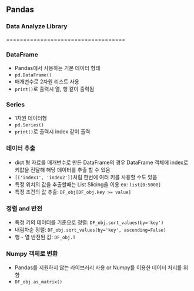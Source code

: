 ## Pandas
### Data Analyze Library
===================================
### DataFrame
* Pandas에서 사용하는 기본 데이터 형태
* `pd.DataFrame()`
* 매개변수로 2차원 리스트 사용
* `print()`로 출력시 열, 행 같이 출력됨

### Series
* 1차원 데이터형
* `pd.Series()`
* `print()`로 출력시 index 같이 출력

### 데이터 추출
* dict 형 자료를 매개변수로 만든 DataFrame의 경우 DataFrame 객체에 index로 키캆을 전달해 해당 데이터를 추출 할 수 있음
* `[['index1', 'index2']]`처럼 한번에 여러 키를 사용할 수도 있음
* 특정 위치의 값을 추출할때는 List Slicing을 이용 ex: `list[0:5000]`
* 특정 조건의 값 추출: `DF_obj[DF_obj.key >= value]`

### 정렬 and 반전
* 특정 키의 데이터를 기준으로 정렬: `DF_obj.sort_values(by='key')`
* 내림차순 정렬: `DF_obj.sort_values(by='key', ascending=False)`
* 행 - 열 반전된 값: `DF_obj.T`

### Numpy 객체로 변환
* Pandas를 지원하지 않는 라이브러리 사용 or Numpy를 이용한 데이터 처리를 위함
* `DF_obj.as_matrix()`